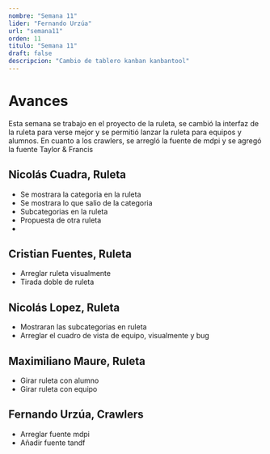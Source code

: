 ```yaml
---
nombre: "Semana 11"
lider: "Fernando Urzúa"
url: "semana11"
orden: 11
titulo: "Semana 11"
draft: false
descripcion: "Cambio de tablero kanban kanbantool"
---
```


# Avances

Esta semana se trabajo en el proyecto de la ruleta, se cambió la interfaz de la ruleta para verse mejor y se permitió lanzar la ruleta para equipos y alumnos. En cuanto a los crawlers, se arregló la fuente de mdpi y se agregó la fuente Taylor & Francis

## Nicolás Cuadra, Ruleta
- Se mostrara la categoria en la ruleta
- Se mostrara lo que salio de la categoria
- Subcategorias en la ruleta
- Propuesta de otra ruleta
- 
## Cristian Fuentes, Ruleta
- Arreglar ruleta visualmente 
- Tirada doble de ruleta

## Nicolás Lopez, Ruleta
- Mostraran las subcategorias en ruleta
- Arreglar el cuadro de vista de equipo, visualmente y bug


## Maximiliano Maure, Ruleta
- Girar ruleta con alumno
- Girar ruleta con equipo

## Fernando Urzúa, Crawlers
- Arreglar fuente mdpi 
- Añadir fuente tandf
